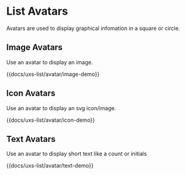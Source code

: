 # List Avatars

Avatars are used to display graphical infomation in a square or circle.

## Image Avatars

Use an avatar to display an image.

{{docs/uxs-list/avatar/image-demo}}

## Icon Avatars

Use an avatar to display an svg icon/image.

{{docs/uxs-list/avatar/icon-demo}}

## Text Avatars

Use an avatar to display short text like a count or initials

{{docs/uxs-list/avatar/text-demo}}

<!--
## Image Avatars

Use images avatars to display an image.

{{docs/uxs-avatar/image-demo}}

## Icon Avatars

Use Icon Avatars to display icons.

{{docs/uxs-avatar/icon-demo}}

## Text Avatars

Use Text Avatars to display text data

{{docs/uxs-avatar/text-demo}}

## Custom Text Avatars

Use Text Avatars to display text data

{{docs/uxs-avatar/custom-text-demo}}

## Stock Styles Examples

Here's an example of the avatars in all stock styles:

When used in lists the default style will be either dark or white text depending on what contrasts with the parents list style.

{{docs/uxs-avatar/all-styles}}

## Stock Size Examples

Here's an example of the avatars in all stock sizes:

{{docs/uxs-avatar/all-sizes}}

{{args-table/size-options}}
{{args-table/style-options}}
-->
